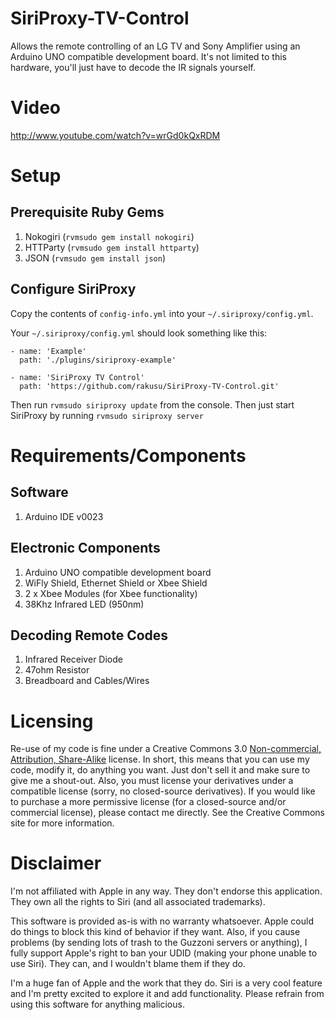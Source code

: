 SiriProxy-TV-Control
====================

Allows the remote controlling of an LG TV and Sony Amplifier using an Arduino UNO compatible development board. It's not limited to this hardware, you'll just have to decode the IR signals yourself.

Video
=====

http://www.youtube.com/watch?v=wrGd0kQxRDM

Setup
=====

Prerequisite Ruby Gems
----------------------

1. Nokogiri (`rvmsudo gem install nokogiri`)
2. HTTParty (`rvmsudo gem install httparty`)
3. JSON (`rvmsudo gem install json`)

Configure SiriProxy
-------------------

Copy the contents of `config-info.yml` into your `~/.siriproxy/config.yml`.

Your `~/.siriproxy/config.yml` should look something like this:

    - name: 'Example'
      path: './plugins/siriproxy-example'

    - name: 'SiriProxy TV Control'
      path: 'https://github.com/rakusu/SiriProxy-TV-Control.git'

Then run `rvmsudo siriproxy update` from the console. Then just start SiriProxy by running `rvmsudo siriproxy server`

Requirements/Components
=======================

Software
--------

1. Arduino IDE v0023

Electronic Components
---------------------

1. Arduino UNO compatible development board
2. WiFly Shield, Ethernet Shield or Xbee Shield
3. 2 x Xbee Modules (for Xbee functionality)
3. 38Khz Infrared LED (950nm)

Decoding Remote Codes
---------------------

1. Infrared Receiver Diode
2. 47ohm Resistor
3. Breadboard and Cables/Wires

Licensing
=========

Re-use of my code is fine under a Creative Commons 3.0 [Non-commercial, Attribution, Share-Alike](http://creativecommons.org/licenses/by-nc-sa/3.0/) license. In short, this means that you can use my code, modify it, do anything you want. Just don't sell it and make sure to give me a shout-out. Also, you must license your derivatives under a compatible license (sorry, no closed-source derivatives). If you would like to purchase a more permissive license (for a closed-source and/or commercial license), please contact me directly. See the Creative Commons site for more information.

Disclaimer
==========

I'm not affiliated with Apple in any way. They don't endorse this application. They own all the rights to Siri (and all associated trademarks).

This software is provided as-is with no warranty whatsoever. Apple could do things to block this kind of behavior if they want. Also, if you cause problems (by sending lots of trash to the Guzzoni servers or anything), I fully support Apple's right to ban your UDID (making your phone unable to use Siri). They can, and I wouldn't blame them if they do.

I'm a huge fan of Apple and the work that they do. Siri is a very cool feature and I'm pretty excited to explore it and add functionality. Please refrain from using this software for anything malicious.